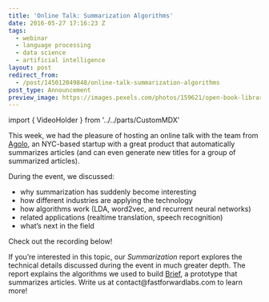 ```yaml
---
title: 'Online Talk: Summarization Algorithms'
date: 2016-05-27 17:16:23 Z
tags:
  - webinar
  - language processing
  - data science
  - artificial intelligence
layout: post
redirect_from:
  - /post/145012049848/online-talk-summarization-algorithms
post_type: Announcement
preview_image: https://images.pexels.com/photos/159621/open-book-library-education-read-159621.jpeg?w=1260&h=750&auto=compress&cs=tinysrgb
---
```


import { VideoHolder } from '../../parts/CustomMDX'

<p>This week, we had the pleasure of hosting an online talk with the team from <a href="http://www.agolo.com">Agolo</a>, an NYC-based startup with a great product that automatically summarizes articles (and can even generate new titles for a group of summarized articles). </p><p>During the event, we discussed:</p><ul><li>why summarization has suddenly become interesting<br/></li><li>how different industries are applying the technology</li><li>how algorithms work (LDA, word2vec, and recurrent neural networks)</li><li>related applications (realtime translation, speech recognition)</li><li>what’s next in the field</li></ul><p>Check out the recording below!</p><p>If you’re interested in this topic, our <i>Summarization </i>report explores the technical details discussed during the event in much greater depth. The report explains the algorithms we used to build <a href="http://fastforwardlabs.github.io/brief/">Brief</a>, a prototype that summarizes articles. Write us at contact@fastforwardlabs.com to learn more!</p>

<VideoHolder src="https://www.youtube.com/embed/RmjPtbW-Qhw?feature=oembed&amp;enablejsapi=1&amp;origin=https://safe.txmblr.com&amp;wmode=opaque" />
